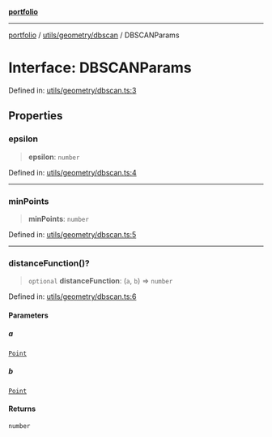 [**portfolio**](../../../../README.md)

***

[portfolio](../../../../modules.md) / [utils/geometry/dbscan](../README.md) / DBSCANParams

# Interface: DBSCANParams

Defined in: [utils/geometry/dbscan.ts:3](https://github.com/tnorlund/Portfolio/blob/d97dde24c4d9402380f0d78118ab15c8014a1a31/portfolio/utils/geometry/dbscan.ts#L3)

## Properties

### epsilon

> **epsilon**: `number`

Defined in: [utils/geometry/dbscan.ts:4](https://github.com/tnorlund/Portfolio/blob/d97dde24c4d9402380f0d78118ab15c8014a1a31/portfolio/utils/geometry/dbscan.ts#L4)

***

### minPoints

> **minPoints**: `number`

Defined in: [utils/geometry/dbscan.ts:5](https://github.com/tnorlund/Portfolio/blob/d97dde24c4d9402380f0d78118ab15c8014a1a31/portfolio/utils/geometry/dbscan.ts#L5)

***

### distanceFunction()?

> `optional` **distanceFunction**: (`a`, `b`) => `number`

Defined in: [utils/geometry/dbscan.ts:6](https://github.com/tnorlund/Portfolio/blob/d97dde24c4d9402380f0d78118ab15c8014a1a31/portfolio/utils/geometry/dbscan.ts#L6)

#### Parameters

##### a

[`Point`](../../../../types/api/interfaces/Point.md)

##### b

[`Point`](../../../../types/api/interfaces/Point.md)

#### Returns

`number`
